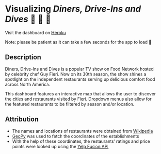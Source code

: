 ﻿# Visualizing *Diners, Drive-Ins and Dives* :pizza: :hamburger: :fries: 
Visit the dashboard on [Heroku](https://diners-drive-ins-and-dives.herokuapp.com/)

Note: please be patient as it can take a few seconds for the app to load :slightly_smiling_face:
## Description
Diners, Drive-Ins and Dives is a popular TV show on Food Network hosted by celebrity chef Guy Fieri. Now on its 30th season, the show shines a spotlight on the independent restaurants serving up delicious comfort food across North America.

This dashboard features an interactive map that allows the user to discover the cities and restaurants visited by Fieri. Dropdown menus also allow for the featured restaurants to be filtered by season and/or location.

## Attribution
- The names and locations of restaurants were obtained from [Wikipedia](https://en.wikipedia.org/wiki/List_of_Diners,_Drive-Ins_and_Dives_episodes)
- [GeoPy](https://geopy.readthedocs.io/en/stable/) was used to fetch the coordinates of the establishments
- With the help of these coordinates, the restaurants' ratings and price points were looked up using the [Yelp Fusion API](https://geopy.readthedocs.io/en/stable/)
